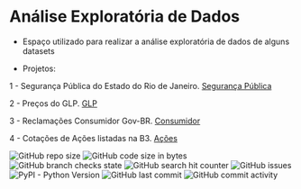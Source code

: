 # Análise Exploratória de Dados
- Espaço utilizado para realizar a análise exploratória de dados de alguns datasets

* Projetos:

1 - Segurança Pública do Estado do Rio de Janeiro. [Segurança Pública](https://github.com/Prog-LucasAlves/Analise_Exploratoria_Dados/tree/main/AED_01_Seguraca_Publica)

2 - Preços do GLP. [GLP](https://github.com/Prog-LucasAlves/Analise_Exploratoria_Dados/tree/main/AED_02_GLP)

3 - Reclamações Consumidor Gov-BR. [Consumidor](https://github.com/Prog-LucasAlves/Analise_Exploratoria_Dados/tree/main/AED_03_Consumidor_Gov_Br)

4 - Cotações de Ações listadas na B3. [Ações](https://github.com/Prog-LucasAlves/Analise_Exploratoria_Dados/tree/main/AED_04_A%C3%A7%C3%B5es_B3)

![GitHub repo size](https://img.shields.io/github/repo-size/Prog-LucasAlves/Analise_Exploratoria_Dados)
![GitHub code size in bytes](https://img.shields.io/github/languages/code-size/Prog-LucasAlves/Analise_Exploratoria_Dados)
![GitHub branch checks state](https://img.shields.io/github/checks-status/Prog-LucasAlves/Analise_Exploratoria_Dados/main)
![GitHub search hit counter](https://img.shields.io/github/search/Prog-LucasAlves/Analise_Exploratoria_Dados/Python)
![GitHub issues](https://img.shields.io/github/issues/Prog-LucasAlves/Analise_Exploratoria_Dados)
![PyPI - Python Version](https://img.shields.io/pypi/pyversions/Pandas)
![GitHub last commit](https://img.shields.io/github/last-commit/Prog-LucasAlves/Analise_Exploratoria_Dados)
![GitHub commit activity](https://img.shields.io/github/commit-activity/m/Prog-LucasAlves/Analise_Exploratoria_Dados)